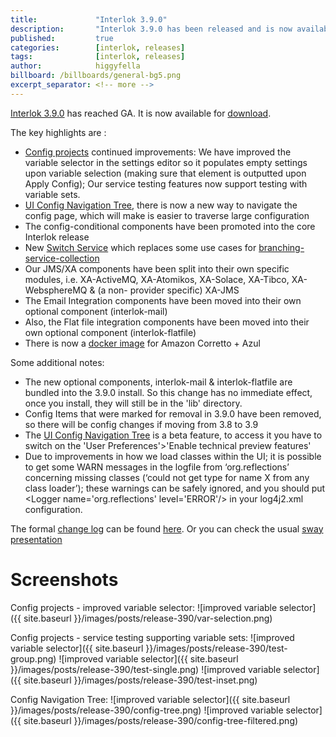 ```yaml
---
title:             "Interlok 3.9.0"
description:       "Interlok 3.9.0 has been released and is now available for download."
published:         true
categories:        [interlok, releases]
tags:              [interlok, releases]
author:            higgyfella
billboard: /billboards/general-bg5.png
excerpt_separator: <!-- more -->
---
```


[Interlok 3.9.0](https://development.adaptris.net/installers/Interlok/3.9.0/) has reached GA. It is now available for [download](https://development.adaptris.net/installers/Interlok/3.9.0/).

<!-- more -->

The key highlights are :

* [Config projects](http://interlok.adaptris.net/interlok-docs/ui-config-project.html) continued improvements: We have improved the variable selector in the settings editor so it populates empty settings upon variable selection (making sure that element is outputted upon Apply Config); Our service testing features now support testing with variable sets.
* [UI Config Navigation Tree](http://interlok.adaptris.net/interlok-docs/ui-config-navigation-tree.html), there is now a new way to navigate the config page, which will make is easier to traverse large configuration
* The config-conditional components have been promoted into the core Interlok release
* New [Switch Service](https://nexus.adaptris.net/nexus/content/sites/javadocs/com/adaptris/interlok-core/3.9.0-RELEASE/com/adaptris/core/services/conditional/Switch.html) which replaces some use cases for [branching-service-collection](https://nexus.adaptris.net/nexus/content/sites/javadocs/com/adaptris/interlok-core/3.9.0-RELEASE/com/adaptris/core/BranchingServiceCollection.html)
* Our JMS/XA components have been split into their own specific modules, i.e. XA-ActiveMQ, XA-Atomikos, XA-Solace, XA-Tibco, XA-WebsphereMQ & (a non- provider specific) XA-JMS
* The Email Integration components have been moved into their own optional component (interlok-mail)
* Also, the Flat file integration components have been moved into their own optional component (interlok-flatfile)
* There is now a [docker image](https://hub.docker.com/r/adaptris/interlok/tags) for Amazon Corretto + Azul

Some additional notes:

* The new optional components, interlok-mail & interlok-flatfile are bundled into the 3.9.0 install. So this change has no immediate effect, once you install, they will still be in the 'lib' directory.
* Config Items that were marked for removal in 3.9.0 have been removed, so there will be config changes if moving from 3.8 to 3.9
* The [UI Config Navigation Tree](http://interlok.adaptris.net/interlok-docs/ui-config-navigation-tree.html) is a beta feature, to access it you have to switch on the 'User Preferences'>'Enable technical preview features'
* Due to improvements in how we load classes within the UI; it is possible to get some WARN messages in the logfile from ‘org.reflections’ concerning missing classes (‘could not get type for name X from any class loader’); these warnings can be safely ignored, and you should put &lt;Logger name='org.reflections' level='ERROR'/&gt; in your log4j2.xml configuration.


The formal [change log](https://development.adaptris.net/docs/Interlok/changelog.html) can be found [here](https://development.adaptris.net/docs/Interlok/changelog.html). 
Or you can check the usual [sway presentation](https://sway.office.com/agFPJJajFX0YzUfl)


# Screenshots

Config projects - improved variable selector:
![improved variable selector]({{ site.baseurl }}/images/posts/release-390/var-selection.png)

Config projects - service testing supporting variable sets:
![improved variable selector]({{ site.baseurl }}/images/posts/release-390/test-group.png)
![improved variable selector]({{ site.baseurl }}/images/posts/release-390/test-single.png)
![improved variable selector]({{ site.baseurl }}/images/posts/release-390/test-inset.png)

Config Navigation Tree:
![improved variable selector]({{ site.baseurl }}/images/posts/release-390/config-tree.png)
![improved variable selector]({{ site.baseurl }}/images/posts/release-390/config-tree-filtered.png)
